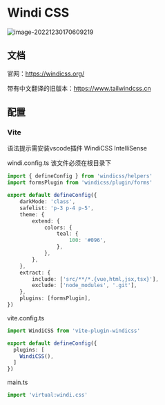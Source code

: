 # Windi CSS

![image-20221230170609219](https://gitee.com/hen128/storage/raw/master/typora/2022-12-30%20170611.png)

## 文档

官网：https://windicss.org/

带有中文翻译的旧版本：https://www.tailwindcss.cn

## 配置
### Vite

语法提示需安装vscode插件 WindiCSS IntelliSense

windi.config.ts 该文件必须在根目录下
```ts
import { defineConfig } from 'windicss/helpers'
import formsPlugin from 'windicss/plugin/forms'

export default defineConfig({
    darkMode: 'class',
    safelist: 'p-3 p-4 p-5',
    theme: {
        extend: {
            colors: {
                teal: {
                    100: '#096',
                },
            },
        },
    },
    extract: {
        include: ['src/**/*.{vue,html,jsx,tsx}'],
        exclude: ['node_modules', '.git'],
    },
    plugins: [formsPlugin],
})


```

vite.config.ts
```ts
import WindiCSS from 'vite-plugin-windicss'

export default defineConfig({
  plugins: [
    WindiCSS(),
  ]
})
```

main.ts
```ts
import 'virtual:windi.css'
```